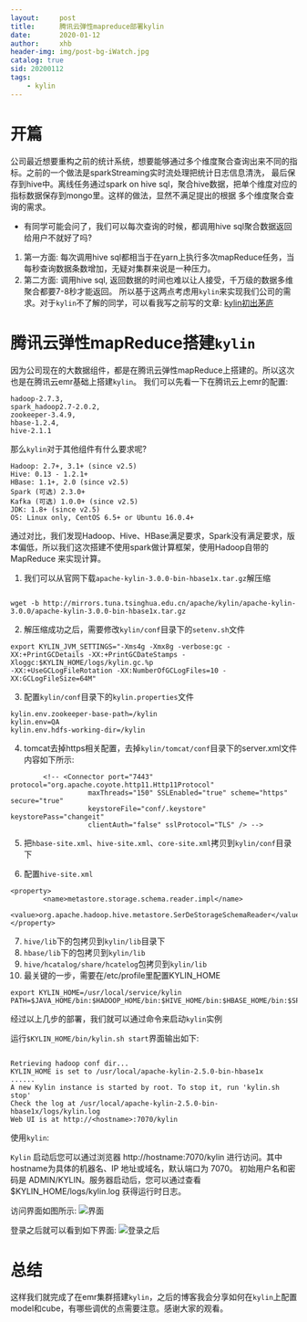 ```yaml
---
layout:     post
title:      腾讯云弹性mapreduce部署kylin
date:       2020-01-12
author:     xhb
header-img: img/post-bg-iWatch.jpg
catalog: true
sid: 20200112
tags:
    - kylin
---
```


# 开篇
公司最近想要重构之前的统计系统，想要能够通过多个维度聚合查询出来不同的指标。之前的一个做法是sparkStreaming实时流处理把统计日志信息清洗，
最后保存到hive中。离线任务通过spark on hive sql，聚合hive数据，把单个维度对应的指标数据保存到mongo里。这样的做法，显然不满足提出的根据
多个维度聚合查询的需求。

* 有同学可能会问了，我们可以每次查询的时候，都调用hive sql聚合数据返回给用户不就好了吗? 
1. 第一方面: 每次调用hive sql都相当于在yarn上执行多次mapReduce任务，当每秒查询数据条数增加，无疑对集群来说是一种压力。
2. 第二方面: 调用hive sql, 返回数据的时间也难以让人接受，千万级的数据多维聚合都要7-8秒才能返回。
所以基于这两点考虑用`kylin`来实现我们公司的需求。对于`kylin`不了解的同学，可以看我写之前写的文章:
[kylin初出茅庐](https://xhb3909.com/2020/01/10/kylin%E5%88%9D%E5%87%BA%E8%8C%85%E5%BA%90/)

# 腾讯云弹性mapReduce搭建`kylin`
因为公司现在的大数据组件，都是在腾讯云弹性mapReduce上搭建的。所以这次也是在腾讯云emr基础上搭建`kylin`。
我们可以先看一下在腾讯云上emr的配置:
```
hadoop-2.7.3,
spark_hadoop2.7-2.0.2,
zookeeper-3.4.9,
hbase-1.2.4,
hive-2.1.1

```
那么`kylin`对于其他组件有什么要求呢?
```
Hadoop: 2.7+, 3.1+ (since v2.5)
Hive: 0.13 - 1.2.1+
HBase: 1.1+, 2.0 (since v2.5)
Spark (可选) 2.3.0+
Kafka (可选) 1.0.0+ (since v2.5)
JDK: 1.8+ (since v2.5)
OS: Linux only, CentOS 6.5+ or Ubuntu 16.0.4+

```

通过对比，我们发现Hadoop、Hive、HBase满足要求，Spark没有满足要求，版本偏低，所以我们这次搭建不使用spark做计算框架，使用Hadoop自带的MapReduce
来实现计算。

1. 我们可以从官网下载`apache-kylin-3.0.0-bin-hbase1x.tar.gz`解压缩

```shell

wget -b http://mirrors.tuna.tsinghua.edu.cn/apache/kylin/apache-kylin-3.0.0/apache-kylin-3.0.0-bin-hbase1x.tar.gz

```

2. 解压缩成功之后，需要修改`kylin/conf`目录下的`setenv.sh`文件

```
export KYLIN_JVM_SETTINGS="-Xms4g -Xmx8g -verbose:gc -XX:+PrintGCDetails -XX:+PrintGCDateStamps -Xloggc:$KYLIN_HOME/logs/kylin.gc.%p 
-XX:+UseGCLogFileRotation -XX:NumberOfGCLogFiles=10 -XX:GCLogFileSize=64M"

```

3. 配置`kylin/conf`目录下的`kylin.properties`文件

```
kylin.env.zookeeper-base-path=/kylin
kylin.env=QA
kylin.env.hdfs-working-dir=/kylin

```

4. tomcat去掉https相关配置，去掉`kylin/tomcat/conf`目录下的server.xml文件内容如下所示:

```
        <!-- <Connector port="7443" protocol="org.apache.coyote.http11.Http11Protocol"
                   maxThreads="150" SSLEnabled="true" scheme="https" secure="true"
                   keystoreFile="conf/.keystore" keystorePass="changeit"
                   clientAuth="false" sslProtocol="TLS" /> -->

```

5. 把`hbase-site.xml`、`hive-site.xml`、`core-site.xml`拷贝到`kylin/conf`目录下

6. 配置`hive-site.xml`

```
<property>
        <name>metastore.storage.schema.reader.impl</name>
        <value>org.apache.hadoop.hive.metastore.SerDeStorageSchemaReader</value>
</property>

```

7. `hive/lib`下的包拷贝到`kylin/lib`目录下
8. `hbase/lib`下的包拷贝到`kylin/lib`
9. `hive/hcatalog/share/hcatelog`包拷贝到`kylin/lib`
10. 最关键的一步，需要在/etc/profile里配置KYLIN_HOME

```
export KYLIN_HOME=/usr/local/service/kylin
PATH=$JAVA_HOME/bin:$HADOOP_HOME/bin:$HIVE_HOME/bin:$HBASE_HOME/bin:$SPARK_HOME/bin:$KYLIN_HOME/bin:$PATH

```

经过以上几步的部署，我们就可以通过命令来启动`kylin`实例

运行`$KYLIN_HOME/bin/kylin.sh start`界面输出如下:

```

Retrieving hadoop conf dir...
KYLIN_HOME is set to /usr/local/apache-kylin-2.5.0-bin-hbase1x
......
A new Kylin instance is started by root. To stop it, run 'kylin.sh stop'
Check the log at /usr/local/apache-kylin-2.5.0-bin-hbase1x/logs/kylin.log
Web UI is at http://<hostname>:7070/kylin

```

使用`kylin`:

`Kylin` 启动后您可以通过浏览器 http://hostname:7070/kylin 进行访问。其中 hostname为具体的机器名、IP 地址或域名，默认端口为 7070。
初始用户名和密码是 ADMIN/KYLIN。服务器启动后，您可以通过查看 $KYLIN_HOME/logs/kylin.log 获得运行时日志。

访问界面如图所示:
![界面](https://pic.kuaizhan.com/g3/cb/d1/5838-c5d1-48bf-a493-431923bac22237)

登录之后就可以看到如下界面:
![登录之后](https://pic.kuaizhan.com/g3/00/b7/5b79-d73c-4a16-8acc-eeaa35a75cf906)

# 总结
这样我们就完成了在emr集群搭建`kylin`，之后的博客我会分享如何在`kylin`上配置model和cube，有哪些调优的点需要注意。感谢大家的观看。